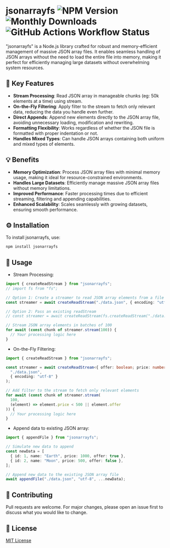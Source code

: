 # jsonarrayfs <img alt="NPM Version" src="https://img.shields.io/npm/v/jsonarrayfs"> <img alt="Monthly Downloads" src="https://img.shields.io/npm/dm/jsonarrayfs" /> <img alt="GitHub Actions Workflow Status" src="https://img.shields.io/github/actions/workflow/status/mochatek/jsonarrayfs/publish-to-npm.yml">

"jsonarrayfs" is a Node.js library crafted for robust and memory-efficient management of massive JSON array files. It enables seamless handling of JSON arrays without the need to load the entire file into memory, making it perfect for efficiently managing large datasets without overwhelming system resources.

## 🎯 Key Features

- **Stream Processing**: Read JSON array in manageable chunks (eg: 50k elements at a time) using stream.
- **On-the-Fly Filtering**: Apply filter to the stream to fetch only relevant data, reducing the data you handle even further.
- **Direct Appends**: Append new elements directly to the JSON array file, avoiding unnecessary loading, modification and rewriting.
- **Formatting Flexibility**: Works regardless of whether the JSON file is formatted with proper indentation or not.
- **Handles Mixed Types**: Can handle JSON arrays containing both uniform and mixed types of elements.

## 💡 Benefits

- **Memory Optimization**: Process JSON array files with minimal memory usage, making it ideal for resource-constrained environments.
- **Handles Large Datasets**: Efficiently manage massive JSON array files without memory limitations.
- **Improved Performance**: Faster processing times due to efficient streaming, filtering and appending capabilities.
- **Enhanced Scalability**: Scales seamlessly with growing datasets, ensuring smooth performance.

## ⚙️ Installation

To install jsonarrayfs, use:

```sh
npm install jsonarrayfs
```

## 🚀 Usage

- Stream Processing:

```ts
import { createReadStream } from "jsonarrayfs";
// import fs from "fs";

// Option 1: Create a streamer to read JSON array elements from a file
const streamer = await createReadStream("./data.json", { encoding: "utf-8" });

// Option 2: Pass an existing readStream
// const streamer = await createReadStream(fs.createReadStream("./data.json", { encoding: "utf-8" }));

// Stream JSON array elements in batches of 100
for await (const chunk of streamer.stream(100)) {
  // Your processing logic here
}
```

- On-the-Fly Filtering:

```ts
import { createReadStream } from "jsonarrayfs";

const streamer = await createReadStream<{ offer: boolean; price: number }>(
  "./data.json",
  { encoding: "utf-8" }
);

// Add filter to the stream to fetch only relevant elements
for await (const chunk of streamer.stream(
  100,
  (element) => element.price < 500 || element.offer
)) {
  // Your processing logic here
}
```

- Append data to existing JSON array:

```ts
import { appendFile } from "jsonarrayfs";

// Simulate new data to append
const newData = [
  { id: 1, name: "Earth", price: 1000, offer: true },
  { id: 2, name: "Moon", price: 500, offer: false },
];

// Append new data to the existing JSON array file
await appendFile("./data.json", "utf-8", ...newData);
```

## 🤝 Contributing

Pull requests are welcome. For major changes, please open an issue first to discuss what you would like to change.

## 📜 License

[MIT License ](https://github.com/mochatek/jsonarrayfs/blob/main/LICENSE)

